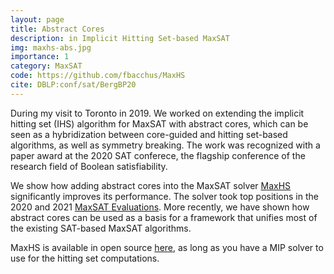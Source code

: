 ```yaml
---
layout: page
title: Abstract Cores
description: in Implicit Hitting Set-based MaxSAT
img: maxhs-abs.jpg
importance: 1
category: MaxSAT
code: https://github.com/fbacchus/MaxHS
cite: DBLP:conf/sat/BergBP20
---
```


During my visit to Toronto in 2019. We worked on extending the implicit hitting set (IHS) algorithm
for MaxSAT with abstract cores, which can be seen as a hybridization between core-guided and hitting set-based algorithms, as well as symmetry
breaking. The work was recognized with a paper award at the 2020 SAT conferece, the flagship conference of the research field of Boolean satisfiability.

We show how adding abstract cores into the MaxSAT solver [MaxHS](http://www.maxhs.org/)
significantly improves its performance. The solver took top positions in the 2020 and 2021 [MaxSAT Evaluations](https://maxsat-evaluations.github.io/). More recently, we have shown how abstract cores can be used as a basis for a framework that unifies most of the existing SAT-based MaxSAT algorithms.

MaxHS is available in open source [here](http://www.maxhs.org/downloads.html), as long as you have a MIP solver to use for the hitting set computations.
